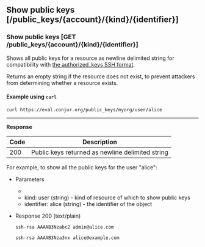 ## Show public keys [/public_keys/{account}/{kind}/{identifier}]

### Show public keys  [GET /public_keys/{account}/{kind}/{identifier}]

Shows all public keys for a resource as newline delimited string for compatibility with [the authorized_keys SSH format](https://en.wikibooks.org/wiki/OpenSSH/Client_Configuration_Files#.7E.2F.ssh.2Fauthorized_keys).

Returns an empty string if the resource does not exist, to prevent attackers from determining whether a resource exists.

<!-- include(partials/resource_kinds.md) -->

#### Example using `curl`

```
curl https://eval.conjur.org/public_keys/myorg/user/alice
```

---

**Response**

| Code | Description                                         |
|------|-----------------------------------------------------|
|  200 | Public keys returned as newline delimited string            |

For example, to show all the public keys for the user "alice":

+ Parameters
  + <!-- include(partials/account_param.md) -->
  + kind: user (string) - kind of resource of which to show public keys
  + identifier: alice (string)  - the identifier of the object

+ Response 200 (text/plain)

    ```
    ssh-rsa AAAAB3Nzabc2 admin@alice.com
        
    ssh-rsa AAAAB3Nza3nx alice@example.com
    ```
